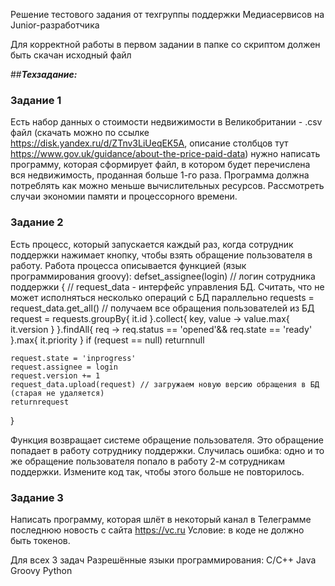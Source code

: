 <p>Решение тестового задания от техгруппы поддержки Медиасервисов на Junior-разработчика
<p>Для корректной работы в первом задании в папке со скриптом должен быть скачан исходный файл</p>

##***Техзадание:***

### Задание 1
Есть набор данных о стоимости недвижимости в Великобритании - .csv файл (скачать можно по ссылке
https://disk.yandex.ru/d/ZTnv3LiUeqEK5A, описание столбцов тут https://www.gov.uk/guidance/about-the-price-paid-data)
нужно написать программу, которая сформирует файл, в котором будет перечислена вся недвижимость, проданная больше 1-го раза.
Программа должна потреблять как можно меньше вычислительных ресурсов. Рассмотреть случаи экономии памяти и процессорного времени.


### Задание 2
Есть процесс, который запускается каждый раз, когда сотрудник поддержки нажимает кнопку, чтобы взять обращение пользователя в работу. Работа процесса описывается функцией (язык программирования groovy):
defset_assignee(login) // логин сотрудника поддержки
{
	// request_data - интерфейс управления БД. Считать, что не может исполняться несколько операций с БД параллельно
	requests = request_data.get_all() // получаем все обращения пользователей из БД
	request = requests.groupBy{
		it.id
	}.collect{ key, value ->
		value.max{ it.version }
	}.findAll{ req ->
		req.status == 'opened'&&
		req.state == 'ready'
	}.max{
		it.priority
	}
	if (request == null)
		returnnull
	
	request.state = 'inprogress'
	request.assignee = login
	request.version += 1
	request_data.upload(request) // загружаем новую версию обращения в БД (старая не удаляется)
	returnrequest
}

Функция возвращает системе обращение пользователя. Это обращение попадает в работу сотруднику поддержки.
Случилась ошибка: одно и то же обращение пользователя попало в работу 2-м сотрудникам поддержки. Измените код так, чтобы этого больше не повторилось.


### Задание 3
Написать программу, которая шлёт в некоторый канал в Телеграмме последнюю новость с сайта https://vc.ru
Условие: в коде не должно быть токенов.

Для всех 3 задач
Разрешённые языки программирования:
С/С++
Java
Groovy
Python



